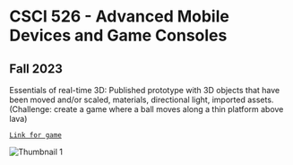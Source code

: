 # CSCI 526 - Advanced Mobile Devices and Game Consoles
## Fall 2023

Essentials of real-time 3D: Published prototype with 3D objects that have been moved and/or scaled, materials, directional light, imported assets. (Challenge: create a game where a ball moves along a thin platform above lava)  

[`Link for game`](https://play.unity.com/mg/other/builds-q8-9)  
    
![Thumbnail 1](https://github.com/vasvi1203/CSCI-526/blob/main/Assignment-1/Thumbnail1.jpg)  